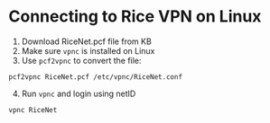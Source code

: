 # Connecting to Rice VPN on Linux

1. Download RiceNet.pcf file from KB
2. Make sure `vpnc` is installed on Linux
3. Use `pcf2vpnc` to convert the file:

```
pcf2vpnc RiceNet.pcf /etc/vpnc/RiceNet.conf
```

4. Run `vpnc` and login using netID

```
vpnc RiceNet
```
